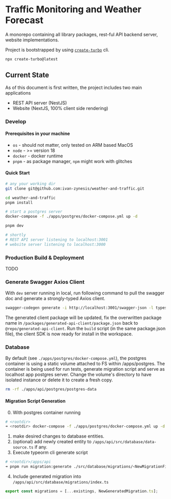 # Traffic Monitoring and Weather Forecast

A monorepo containing all library packages, rest-ful API backend server, website implementations.

Project is bootstrapped by using [`create-turbo`](https://turbo.build/) cli.

```sh
npx create-turbo@latest
```

## Current State

As of this document is first written, the project includes two main applications

- REST API server (NestJS)
- Website (NextJS, 100% client side rendering)

### Develop

#### Prerequisites in your machine

- `os` - should not matter, only tested on ARM based MacOS
- `node` - >= version 18
- `docker` - docker runtime
- `pnpm` - as package manager, `npm` might work with glitches

#### Quick Start

```sh
# any your working dir
git clone git@github.com:ivan-zynesis/weather-and-traffic.git

cd weather-and-traffic
pnpm install

# start a postgres server
docker-compose -f ./apps/postgres/docker-compose.yml up -d

pnpm dev

# shortly
# REST API server listening to localhost:3001
# website server listening to localhost:3000
```

### Production Build & Deployment

TODO

### Generate Swagger Axios Client

With `dev` server running in local, run following command to pull the swagger doc and generate a strongly-typed Axios client.

```sh
swagger-codegen generate -i http://localhost:3001/swagger-json -l typescript-axios -o packages/generated-api-client
```

The generated client package will be updated, fix the overwritten package name in `/packages/generated-api-client/package.json`
back to `@repo/generated-api-client`. Run the `build` script (in the same package.json file), the client SDK is now ready
for install in the workspace.

### Database

By default (see `./apps/postgres/docker-compose.yml`), the postgres container is using a static volume attached to FS
within /apps/postgres. The container is being used for run tests, generate migration script and serve as localhost app
postgres server. Change the volume's directory to have isolated instance or delete it to create a fresh copy.

```sh
rm -rf ./apps/api/postgres/postgres-data
```

#### Migration Script Generation

0. With postgres container running

```sh
# <rootdir>
➜ <rootdir> docker-compose -f ./apps/postgres/docker-compose.yml up -d
```

1. make desired changes to database entities.
2. (optional) add newly created entity to `/apps/api/src/database/data-source.ts` if any.
3. Execute typeorm cli generate script

```sh
# <rootdir>/apps/api
➜ pnpm run migration:generate ./src/database/migrations/<NewMigrationFileNameHere>
```

4. Include generated migration into `/apps/api/src/database/migrations/index.ts`

```typescript
export const migrations = [...existings, NewGeneratedMigration.ts];
```
